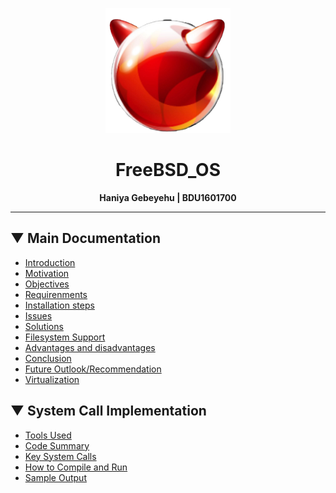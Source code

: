 
<p align="center">
  <img src="logo.png" alt="FreeBSD_OS Logo" width="200"/>
</p>

<h1 align="center">FreeBSD_OS</h1>

<p align="center">
  <strong>Haniya Gebeyehu | BDU1601700</strong>
</p>

---

## ▼ Main Documentation

- [Introduction](#Historical-development-of-FreeBSD)
- [Motivation](#MOTIVATION)
- [Objectives](#OBJECTIVES)
- [Requirenments](#REQUIERNMENTS )
- [Installation steps](#INSTALLATION-STEPS)
- [Issues](#ISSUES(PROBLEM)-FACED)
- [Solutions](#SOLUTIONS)
- [Filesystem Support](#FILESYSTEM-SUPPORT )
- [Advantages and disadvantages](#ADVANTAG-AND-DISADVANTAGE)
- [Conclusion](#CONCLUSION)
- [Future Outlook/Recommendation](#FUTURE-OUTLOOK/RECOMMENDATION)
- [Virtualization](#Briefly-explain-the-what,-why-and-how-virtualization-in-modern-operating-system )

## ▼ System Call Implementation

- [Tools Used](#Tools-Used)
- [Code Summary](#Code-Summary)
- [Key System Calls](#Key-System-Calls)
- [How to Compile and Run](#How-to-Compile-and-Run)
- [Sample Output](Sample-Output)
